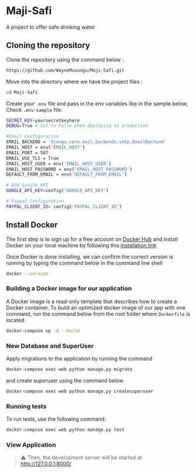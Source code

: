 # Maji-Safi
A project to offer safe drinking water

## Cloning the repository
Clone the repository using the command below :

```bash
https://github.com/WayneMusungu/Maji-Safi.git

```

Move into the directory where we have the project files :
```bash
cd Maji-Safi

```

Create your `.env` file and pass in the env variables like in the sample below, Check `.env-sample` file:
```bash
SECRET_KEY=yoursecretkeyhere
DEBUG=True # Set to False when deploying to production

#Email Configuration
EMAIL_BACKEND = 'django.core.mail.backends.smtp.EmailBackend'
EMAIL_HOST = env('EMAIL_HOST')
EMAIL_PORT = 587
EMAIL_USE_TLS = True
EMAIL_HOST_USER = env('EMAIL_HOST_USER')
EMAIL_HOST_PASSWORD = env('EMAIL_HOST_PASSWORD')
DEFAULT_FROM_EMAIL = env('DEFAULT_FROM_EMAIL')

# Add Google API
GOOGLE_API_KEY=config('GOOGLE_API_KEY')

# Paypal Configuration
PAYPAL_CLIENT_ID= config('PAYPAL_CLIENT_ID')

```

## Install Docker
The first step is to sign up for a free account on [Docker Hub](https://hub.docker.com/signup) and install Docker on your local machine by following this [installation link](https://docs.docker.com/get-docker/)

Once Docker is done installing, we can confirm the correct version is running by typing the command below in the command line shell
```bash
docker --version
```

### Building a Docker image for our application 
A Docker image is a read-only template that describes how to create a Docker container. To build an optimized docker image of our app with one command, run the command below from the root folder where `Dockerfile` is located.
```bash
docker-compose up -d --build
```

### New Database and SuperUser
Apply migrations to the application by running the command
```bash
docker-compose exec web python manage.py migrate
```

and create superuser using the command below
```bash
docker-compose exec web python manage.py createsuperuser
```

### Running tests
To run tests, use the following command:

```bash
docker-compose exec web python manage.py test
```

### View Application
> ⚠ Then, the development server will be started at http://127.0.0.1:8000/
